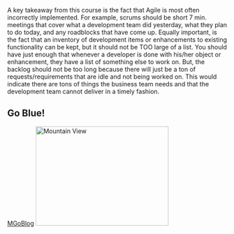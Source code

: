 A key takeaway from this course is the fact that Agile is most often incorrectly implemented. For example, scrums should be short 7 min. meetings that cover what a development team did yesterday, what they plan to do today, and any roadblocks that have come up. Equally important, is the fact that an inventory of development items or enhancements to existing functionality can be kept, but it should not be TOO large of a list. You should have just enough that whenever a developer is done with his/her object or enhancement, they have a list of something else to work on. But, the backlog should not be too long because there will just be a ton of requests/requirements that are idle and not being worked on. This would indicate there are tons of things the business team needs and that the development team cannot deliver in a timely fashion.


<h2>Go Blue!</h2>
<a href="http://www.mgoblog.com">MGoBlog</a>
<img src="http://www.ngngsports.com/wp-content/uploads/2014/10/michigan-football.jpg" alt="Mountain View" style="width:304px;height:228px">

</body>
</html>
